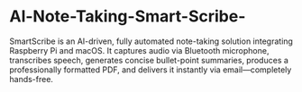 # Al-Note-Taking-Smart-Scribe-
SmartScribe is an AI-driven, fully automated note-taking solution integrating Raspberry Pi and macOS. It captures audio via Bluetooth microphone, transcribes speech, generates concise bullet-point summaries, produces a professionally formatted PDF, and delivers it instantly via email—completely hands-free.
